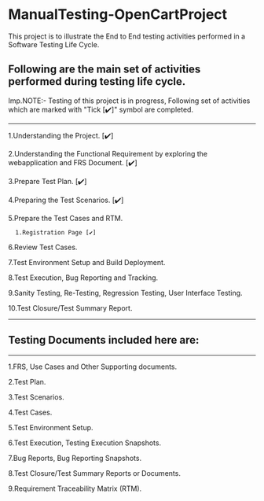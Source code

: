 # ManualTesting-OpenCartProject
This project is to illustrate the End to End testing activities performed in a Software Testing Life Cycle.

## Following are the main set of activities performed during testing life cycle.

Imp.NOTE:- Testing of this project is in progress, Following set of activities which are marked with "Tick [✔️]"
symbol are completed.
*************************************************************************************************************
1.Understanding the Project.   [✔️]

2.Understanding the Functional Requirement by exploring the webapplication and FRS Document.   [✔️]

3.Prepare Test Plan.   [✔️]

4.Preparing the Test Scenarios.   [✔️]  

5.Prepare the Test Cases and RTM.

      1.Registration Page [✔️]

6.Review Test Cases.

7.Test Environment Setup and Build Deployment.

8.Test Execution, Bug Reporting and Tracking.

9.Sanity Testing, Re-Testing, Regression Testing, User Interface Testing.

10.Test Closure/Test Summary Report.
*************************************************************************************************************


## Testing Documents included here are:
*************************************************************************************************************
1.FRS, Use Cases and Other Supporting documents.

2.Test Plan.

3.Test Scenarios.

4.Test Cases.

5.Test Environment Setup.

6.Test Execution, Testing Execution Snapshots.

7.Bug Reports, Bug Reporting Snapshots.

8.Test Closure/Test Summary Reports or Documents.

9.Requirement Traceability Matrix (RTM).


